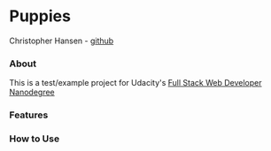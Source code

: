 # Puppies
Christopher Hansen - [github](https://github.com/chansenaz)

### About
This is a test/example project for Udacity's [Full Stack Web Developer Nanodegree](https://www.udacity.com/course/full-stack-web-developer-nanodegree--nd004)

### Features


### How to Use
